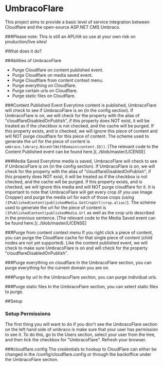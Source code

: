 # UmbracoFlare
This project aims to provide a basic level of service integration between Cloudflare and the open-source ASP.NET CMS Umbraco.

###Please note: This is still an APLHA so use at your own risk on production/live sites! 

#What does it do? 

##Abilities of UmbracoFlare
  - Purge Cloudflare on content published event.
  - Purge Cloudflare on media saved event.
  - Purge Cloudflare from content context menu.
  - Purge everything on Cloudflare.
  - Purge certain urls on Cloudflare.
  - Purge static files on Cloudflare.

###Content Published Event
Everytime content is published, UmbracoFlare will check to see if UmbracoFlare is on (in the config section). 
If UmbracoFlare is on, we will check for the property with the alias of "cloudflareDisabledOnPublish", if this property does NOT exist, it will be treated as if the checkbox is not checked, and the cache will be purged. If this property exists, and is checked, we will ignore this piece of content and will NOT purge cloudflare for this piece of content. The scheme used to generate the url for the piece of content is `umbraco.lobrary.NiceUrlWithDomain(content.ID))`. [The relevant code to the Content Published event can be found here.](../blob/master/LICENSE]

###Media Saved
Everytime media is saved, UmbracoFlare will check to see if UmbracoFlare is on (in the config section). 
If UmbracoFlare is on, we will check for the property with the alias of "cloudflareDisabledOnPublish", if this property does NOT exist, it will be treated as if the checkbox is not checked, and the cache will be purged. If this property exists, and is checked, we will ignore this media and will NOT purge cloudflare for it. It is important to note that UmbracoFlare will get every crop (if you use Image Cropper) and purge the media url for each of those crops (using `(IPublishedContent)publishedMedia.GetCropUrl(crop.alias)`). The scheme used to generate the url for the piece of content is `(IPublishedContent)publishedMedia.Url` as well as the crop urls described in the previous sentence. [The relevant code to the Media Saved event can be found here.](../blob/master/LICENSE]

###Purge from content context menu
If you right click a piece of content, you can purge the Cloudflare cache for that single piece of content (child nodes are not yet supported). Like the content published event, we will check to make sure UmbracoFlare is on and will check for the property "cloudflareDisabledOnPublish".

###Purge everything on cloudflare
In the UmbracoFlare section, you can purge everything for the current domain you are on. 

###Purge by url 
In the UmbracoFlare section, you can purge individual urls. 

###Purge static files
In the UmbracoFlare section, you can select static files to purge.

##Setup

### Setup Permissions
The first thing you will want to do if you don't see the UmbracoFlare section on the left hand side of umbraco is make sure that your 
user has permission to see it. To do this, go to the Users section, select your user from the tree, and then tick the checkbox for 
"UmbracoFlare". Refresh your browser.

###cloudflare.config
The credentials to hookup to CloudFlare can either be changed in the /config/cloudflare.config or through the backoffice under the UmbracoFlare section.
